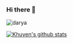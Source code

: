 ### Hi there 👋

![darya](https://user-images.githubusercontent.com/108394058/190146163-c145223a-86bb-4fcd-9139-0a16355c1225.jpg)


[![Khuyen's github stats](https://github-readme-stats.vercel.app/api?username=TheSalimi&count_private=true&show_icons=true&theme=radical&hide_rank=false)](https://github.com/anuraghazra/github-readme-stats)
